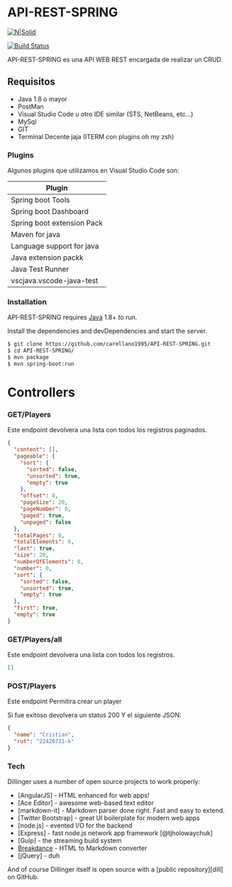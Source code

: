 # API-REST-SPRING

[![N|Solid](https://cldup.com/dTxpPi9lDf.thumb.png)](https://nodesource.com/products/nsolid)

[![Build Status](https://travis-ci.org/joemccann/dillinger.svg?branch=master)](https://travis-ci.org/CARELLANO/API-REST-SPRING)

API-REST-SPRING es una API WEB REST encargada de realizar un CRUD.

## Requisitos

- Java 1.8 o mayor
- PostMan
- Visual Studio Code u otro IDE similar (STS, NetBeans, etc...)
- MySql
- GIT
- Terminal Decente jaja (ITERM con plugins oh my zsh)

### Plugins

Algunos plugins que utilizamos en Visual Studio Code son:

| Plugin                     |
| -------------------------- |
| Spring boot Tools          |
| Spring boot Dashboard      |
| Spring boot extension Pack |
| Maven for java             |
| Language support for java  |
| Java extension packk       |
| Java Test Runner
vscjava.vscode-java-test |

### Installation

API-REST-SPRING requires [Java](https://nodejs.org/) 1.8+ to run.

Install the dependencies and devDependencies and start the server.

```sh
$ git clone https://github.com/carellano1995/API-REST-SPRING.git
$ cd API-REST-SPRING/
$ mvn package
$ mvn spring-boot:run
```

# Controllers

### GET/Players

Este endpoint devolvera una lista con todos los registros paginados.

```json
{
  "content": [],
  "pageable": {
    "sort": {
      "sorted": false,
      "unsorted": true,
      "empty": true
    },
    "offset": 0,
    "pageSize": 20,
    "pageNumber": 0,
    "paged": true,
    "unpaged": false
  },
  "totalPages": 0,
  "totalElements": 0,
  "last": true,
  "size": 20,
  "numberOfElements": 0,
  "number": 0,
  "sort": {
    "sorted": false,
    "unsorted": true,
    "empty": true
  },
  "first": true,
  "empty": true
}
```

### GET/Players/all

Este endpoint devolvera una lista con todos los registros.

```json
[]
```

### POST/Players

Este endpoint Permitira crear un player

Si fue exitoso devolvera un status 200 Y el siguiente JSON:

```json
{
  "name": "Cristian",
  "rut": "22420731-k"
}
```

### Tech

Dillinger uses a number of open source projects to work properly:

- [AngularJS] - HTML enhanced for web apps!
- [Ace Editor] - awesome web-based text editor
- [markdown-it] - Markdown parser done right. Fast and easy to extend.
- [Twitter Bootstrap] - great UI boilerplate for modern web apps
- [node.js] - evented I/O for the backend
- [Express] - fast node.js network app framework [@tjholowaychuk]
- [Gulp] - the streaming build system
- [Breakdance](http://breakdance.io) - HTML to Markdown converter
- [jQuery] - duh

And of course Dillinger itself is open source with a [public repository][dill]
on GitHub.
